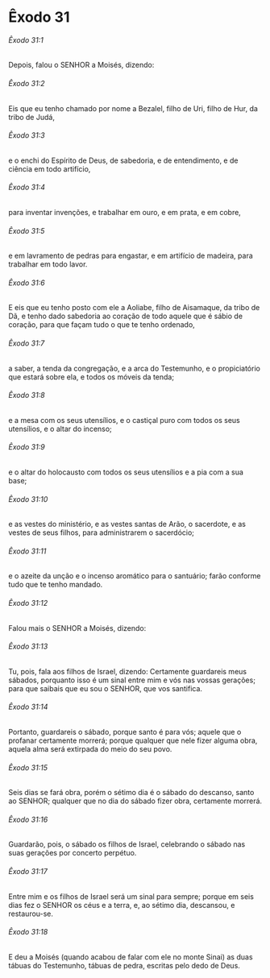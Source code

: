 # Êxodo 31

###### Êxodo 31:1

Depois, falou o SENHOR a Moisés, dizendo:

###### Êxodo 31:2

Eis que eu tenho chamado por nome a Bezalel, filho de Uri, filho de Hur, da tribo de Judá,

###### Êxodo 31:3

e o enchi do Espírito de Deus, de sabedoria, e de entendimento, e de ciência em todo artifício,

###### Êxodo 31:4

para inventar invenções, e trabalhar em ouro, e em prata, e em cobre,

###### Êxodo 31:5

e em lavramento de pedras para engastar, e em artifício de madeira, para trabalhar em todo lavor.

###### Êxodo 31:6

E eis que eu tenho posto com ele a Aoliabe, filho de Aisamaque, da tribo de Dã, e tenho dado sabedoria ao coração de todo aquele que é sábio de coração, para que façam tudo o que te tenho ordenado,

###### Êxodo 31:7

a saber, a tenda da congregação, e a arca do Testemunho, e o propiciatório que estará sobre ela, e todos os móveis da tenda;

###### Êxodo 31:8

e a mesa com os seus utensílios, e o castiçal puro com todos os seus utensílios, e o altar do incenso;

###### Êxodo 31:9

e o altar do holocausto com todos os seus utensílios e a pia com a sua base;

###### Êxodo 31:10

e as vestes do ministério, e as vestes santas de Arão, o sacerdote, e as vestes de seus filhos, para administrarem o sacerdócio;

###### Êxodo 31:11

e o azeite da unção e o incenso aromático para o santuário; farão conforme tudo que te tenho mandado.

###### Êxodo 31:12

Falou mais o SENHOR a Moisés, dizendo:

###### Êxodo 31:13

Tu, pois, fala aos filhos de Israel, dizendo: Certamente guardareis meus sábados, porquanto isso é um sinal entre mim e vós nas vossas gerações; para que saibais que eu sou o SENHOR, que vos santifica.

###### Êxodo 31:14

Portanto, guardareis o sábado, porque santo é para vós; aquele que o profanar certamente morrerá; porque qualquer que nele fizer alguma obra, aquela alma será extirpada do meio do seu povo.

###### Êxodo 31:15

Seis dias se fará obra, porém o sétimo dia é o sábado do descanso, santo ao SENHOR; qualquer que no dia do sábado fizer obra, certamente morrerá.

###### Êxodo 31:16

Guardarão, pois, o sábado os filhos de Israel, celebrando o sábado nas suas gerações por concerto perpétuo.

###### Êxodo 31:17

Entre mim e os filhos de Israel será um sinal para sempre; porque em seis dias fez o SENHOR os céus e a terra, e, ao sétimo dia, descansou, e restaurou-se.

###### Êxodo 31:18

E deu a Moisés (quando acabou de falar com ele no monte Sinai) as duas tábuas do Testemunho, tábuas de pedra, escritas pelo dedo de Deus.

